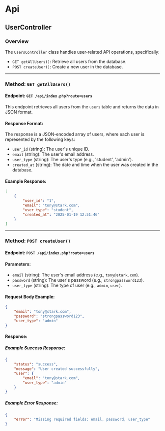 # Api

## UserController

### Overview

The `UsersController` class handles user-related API operations, specifically:

- `GET getAllUsers()`: Retrieve all users from the database.
- `POST createUser()`: Create a new user in the database.

---

### Method: `GET getAllUsers()`

#### Endpoint: `GET /api/index.php?route=users`
This endpoint retrieves all users from the `users` table and returns the data in JSON format.

#### Response Format:
The response is a JSON-encoded array of users, where each user is represented by the following keys:
- `user_id` (string): The user's unique ID.
- `email` (string): The user's email address.
- `user_type` (string): The user's type (e.g., 'student', 'admin').
- `created_at` (string): The date and time when the user was created in the database.

#### Example Response:
```json
[
    {
        "user_id": "1",
        "email": "tony@stark.com",
        "user_type": "student",
        "created_at": "2025-01-19 12:51:46"
    }
]
```

------------------------------------------------------------------------------------------------------------------------

### Method: `POST createUser()`

#### Endpoint: `POST /api/index.php?route=users`

#### Parameters:
- `email` (string): The user's email address (e.g., `tony@stark.com`).
- `password` (string): The user's password (e.g., `strongpassword123`).
- `user_type` (string): The type of user (e.g., `admin`, `user`).

#### Request Body Example:
```json
{
    "email": "tony@stark.com",
    "password": "strongpassword123",
    "user_type": "admin"
}
```
#### Response:

##### Example Success Response:
```json
{
    "status": "success",
    "message": "User created successfully",
    "user": {
        "email": "tony@stark.com",
        "user_type": "admin"
    }
}

```

##### Example Error Response:
```json
{
    "error": "Missing required fields: email, password, user_type"
}

```









<!--

### Method: ``

#### Endpoint: ``


#### Response Format:

#### Example Response:
```json

```

#### Parameters:

#### Request Body Example:
```json

```

#### Response:

##### Example Success Response:
```json

```

##### Example Error Response:
```json

```


-->
